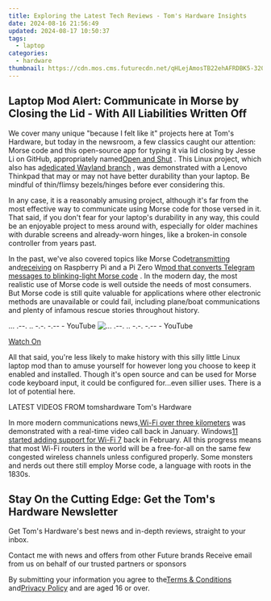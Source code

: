 ```yaml
---
title: Exploring the Latest Tech Reviews - Tom's Hardware Insights
date: 2024-08-16 21:56:49
updated: 2024-08-17 10:50:37
tags:
  - laptop
categories:
  - hardware
thumbnail: https://cdn.mos.cms.futurecdn.net/qHLejAmosTB22ehAFRDBK5-320-80.jpg
---
```


## Laptop Mod Alert: Communicate in Morse by Closing the Lid - With All Liabilities Written Off

We cover many unique "because I felt like it" projects here at Tom's Hardware, but today in the newsroom, a few classics caught our attention: Morse code and this open-source app for typing it via lid closing by Jesse Li on GitHub, appropriately named[Open and Shut](https://github.com/veggiedefender/open-and-shut) . This Linux project, which also has a[dedicated Wayland branch](https://github.com/veggiedefender/open-and-shut/tree/wayland) , was demonstrated with a Lenovo Thinkpad that may or may not have better durability than your laptop. Be mindful of thin/flimsy bezels/hinges before ever considering this.

 In any case, it is a reasonably amusing project, although it's far from the most effective way to communicate using Morse code for those versed in it. That said, if you don't fear for your laptop's durability in any way, this could be an enjoyable project to mess around with, especially for older machines with durable screens and already-worn hinges, like a broken-in console controller from years past.

 In the past, we've also covered topics like Morse Code[transmitting](https://tools.techidaily.com) and[receiving](https://tools.techidaily.com) on Raspberry Pi and a Pi Zero W[mod that converts Telegram messages to blinking-light Morse code](https://tools.techidaily.com) . In the modern day, the most realistic use of Morse code is well outside the needs of most consumers. But Morse code is still quite valuable for applications where other electronic methods are unavailable or could fail, including plane/boat communications and plenty of infamous rescue stories throughout history.

... .--. .. -.-. -.-- - YouTube ![... .--. .. -.-. -.-- - YouTube](https://img.youtube.com/vi/UAQ60P61vYw/maxresdefault.jpg)

[Watch On](https://youtu.be/UAQ60P61vYw)

 All that said, you're less likely to make history with this silly little Linux laptop mod than to amuse yourself for however long you choose to keep it enabled and installed. Though it's open source and can be used for Morse code keyboard input, it could be configured for...even sillier uses. There is a lot of potential here.

 LATEST VIDEOS FROM tomshardware Tom's Hardware

 In more modern communications news,[Wi-Fi over three kilometers](https://tools.techidaily.com) was demonstrated with a real-time video call back in January. Windows[11 started adding support for Wi-Fi 7](https://tools.techidaily.com) back in February. All this progress means that most Wi-Fi routers in the world will be a free-for-all on the same few congested wireless channels unless configured properly. Some monsters and nerds out there still employ Morse code, a language with roots in the 1830s.

## Stay On the Cutting Edge: Get the Tom's Hardware Newsletter

 Get Tom's Hardware's best news and in-depth reviews, straight to your inbox.

 Contact me with news and offers from other Future brands  Receive email from us on behalf of our trusted partners or sponsors

 By submitting your information you agree to the[Terms & Conditions](https://futureplc.com/terms-conditions/) and[Privacy Policy](https://futureplc.com/privacy-policy/) and are aged 16 or over.

<ins class="adsbygoogle"
     style="display:block"
     data-ad-format="autorelaxed"
     data-ad-client="ca-pub-7571918770474297"
     data-ad-slot="1223367746"></ins>



<ins class="adsbygoogle"
     style="display:block"
     data-ad-client="ca-pub-7571918770474297"
     data-ad-slot="8358498916"
     data-ad-format="auto"
     data-full-width-responsive="true"></ins>
